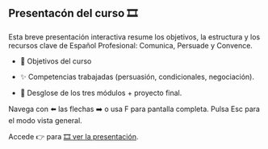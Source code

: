 ## Presentacón del curso 🎞️

Esta breve presentación interactiva resume los objetivos, la estructura y los recursos clave de Español Profesional: Comunica, Persuade y Convence.

- 🎯 Objetivos del curso

- ✨ Competencias trabajadas (persuasión, condicionales, negociación).

- 🧩 Desglose de los tres módulos + proyecto final.

Navega con ⬅️ las flechas ➡️ o usa F para pantalla completa. Pulsa Esc para el modo vista general.

Accede 👉 para [🎞️ ver la presentación](/presentacion/Presentacion.html ':target=_blank').
